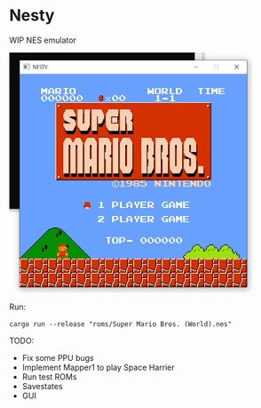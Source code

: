 # Nesty

WIP NES emulator

![mario](mario.gif)

Run:
```
cargo run --release "roms/Super Mario Bros. (World).nes"
```

TODO:

- Fix some PPU bugs
- Implement Mapper1 to play Space Harrier
- Run test ROMs
- Savestates
- GUI
